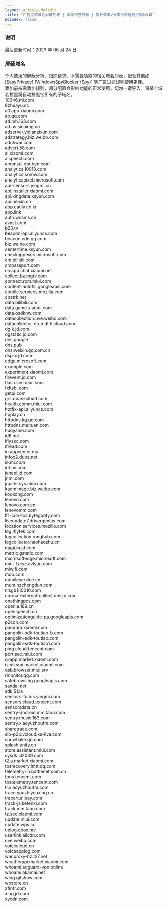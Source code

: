 ```yaml
---
layout: article-default
title: "广告过滤域名屏蔽列表 | 混沌书签导航 | 提升效率/分享优质信息/资源收藏"
noindex: false
---
```


<article>
    <h3>说明</h3>
        最后更新时间：2023 年 06 月 24 日
    <h3>屏蔽域名</h3>
        个人使用的屏蔽分析、跟踪请求、不需要功能的相关域名列表，配合其他如 [EasyPrivacy] [WindowsSpyBlocker (Spy)] 等广告过滤规则使用更佳。
        <br>添加前按需添加规则，部分配置会影响功能的正常使用，切勿一键导入。将某个域名拉黑将自动拉黑它所有的子域名。
        <br>10046.mi.com
        <br>8zhuayu.cc
        <br>a0.app.xiaomi.com
        <br>ab.qq.com
        <br>ad.mh.163.com
        <br>ad.us.sinaimg.cn
        <br>adserver.yidianzixun.com
        <br>adstrategy.biz.weibo.com
        <br>adukwai.com
        <br>advert.58.com
        <br>ai.xiaomi.com
        <br>aispeech.com
        <br>amonsul.douban.com
        <br>analytics.10010.com
        <br>analytics.srvnw.com
        <br>analyticspixel.microsoft.com
        <br>api-sensors.yingmi.cn
        <br>api.installer.xiaomi.com
        <br>api.kingdata.ksyun.com
        <br>api.neixin.cn
        <br>app.cauly.co.kr
        <br>app.link
        <br>auth.wosms.cn
        <br>avast.com
        <br>b23.tv
        <br>beacon-api.aliyuncs.com
        <br>beacon.cdn.qq.com
        <br>biz.weibo.com
        <br>centertime.ksyun.com
        <br>checkappexec.microsoft.com
        <br>cm.bilibili.com
        <br>cmpassport.com
        <br>cn.app.chat.xiaomi.net
        <br>collect.bz.mgtv.com
        <br>connect.rom.miui.com
        <br>content-autofill.googleapis.com
        <br>contile.services.mozilla.com
        <br>cpatrk.net
        <br>data.bilibili.com
        <br>data.game.xiaomi.com
        <br>data.osdknw.com
        <br>datacollection.uve.weibo.com
        <br>datacollector-drcn.dt.hicloud.com
        <br>dg.k.jd.com
        <br>dgstatic.jd.com
        <br>dns.google
        <br>dns.pub
        <br>dns.weixin.qq.com.cn
        <br>dsp-x.jd.com
        <br>edge.microsoft.com
        <br>example.com
        <br>experiment.xiaomi.com
        <br>firevent.jd.com
        <br>flash.sec.miui.com
        <br>fxltsbl.com
        <br>getui.com
        <br>grs.dbankcloud.com
        <br>health.comm.miui.com
        <br>hotfix-api.aliyuncs.com
        <br>hpplay.cn
        <br>httpdns.kg.qq.com
        <br>httpdns.meituan.com
        <br>huoyanio.com
        <br>id6.me
        <br>iflysec.com
        <br>ifread.com
        <br>in.appcenter.ms
        <br>infoc2.duba.net
        <br>io.mi.com
        <br>iot.mi.com
        <br>janapi.jd.com
        <br>jr.mi.com
        <br>jupiter.sys.miui.com
        <br>kadmimage.biz.weibo.com
        <br>kookong.com
        <br>lenovo.com
        <br>lenovo.com.cn
        <br>lenovomm.com
        <br>lf1-cdn-tos.bytegoofy.com
        <br>liveupdate7.drivergenius.com
        <br>location.services.mozilla.com
        <br>log.iflytek.com
        <br>logcollection.ronghub.com
        <br>logcollector.haohaozhu.cn
        <br>mapi.m.jd.com
        <br>metric.gstatic.com
        <br>microsoftedge.microsoft.com
        <br>miui-fxcse.avlyun.com
        <br>miwifi.com
        <br>mob.com
        <br>mobileservice.cn
        <br>mum.hzchengdun.com
        <br>nisgd1.10010.com
        <br>norma-external-collect.meizu.com
        <br>onethingpcs.com
        <br>open.e.189.cn
        <br>openspeech.cn
        <br>optimizationguide-pa.googleapis.com
        <br>p2cdn.com
        <br>pandora.xiaomi.com
        <br>pangolin-sdk-toutiao-b.com
        <br>pangolin-sdk-toutiao.com
        <br>pangolin-sdk-toutiao1.com
        <br>ping.cloud.tencent.com
        <br>port.sec.miui.com
        <br>q-app.market.xiaomi.com
        <br>q-nileapi.market.xiaomi.com
        <br>qsb.browser.miui.srv
        <br>rmonitor.qq.com
        <br>safebrowsing.googleapis.com
        <br>sandai.net
        <br>sdk.51.la
        <br>sensors-focus.yingmi.com
        <br>sensors.cloud.tencent.com
        <br>sensorsdata.cn
        <br>sentry-android.mm.taou.com
        <br>sentry.music.163.com
        <br>sentry.xiaoyuzhoufm.com
        <br>sharetrace.com
        <br>slb-p2p.vcloud.ks-live.com
        <br>snowflake.qq.com
        <br>splash.unity.cn
        <br>store.assistant.miui.com
        <br>sysdk.cl2009.com
        <br>t2.a.market.xiaomi.com
        <br>tbsrecovery.imtt.qq.com
        <br>telemetry-in.battlenet.com.cn
        <br>tpns.tencent.com
        <br>tpstelemetry.tencent.com
        <br>tr.xiaoyuzhoufm.com
        <br>trace.youzhiyouxing.cn
        <br>tracert.alipay.com
        <br>track-js.kefenxi.com
        <br>track.mm.taou.com
        <br>tz.sec.xiaomi.com
        <br>update.miui.com
        <br>update.wps.cn
        <br>uplog.qbox.me
        <br>userlink.alicdn.com
        <br>uve.weibo.com
        <br>voicecloud.cn
        <br>volceapplog.com
        <br>wanproxy-hz.127.net
        <br>weatherapi.market.xiaomi.com
        <br>whoami.adguard-vpn.online
        <br>whoami.akamai.net
        <br>wlog.gifshow.com
        <br>wostore.cn
        <br>xfinfr.com
        <br>xlog.jd.com
        <br>xycdn.com
</article>
